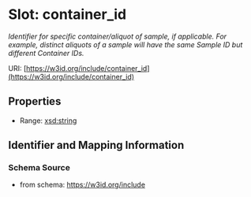 # Slot: container_id
_Identifier for specific container/aliquot of sample, if applicable. For example, distinct aliquots of a sample will have the same Sample ID but different Container IDs._


URI: [https://w3id.org/include/container_id](https://w3id.org/include/container_id)



<!-- no inheritance hierarchy -->


## Properties

 * Range: [xsd:string](xsd:string)



## Identifier and Mapping Information







### Schema Source


* from schema: https://w3id.org/include



